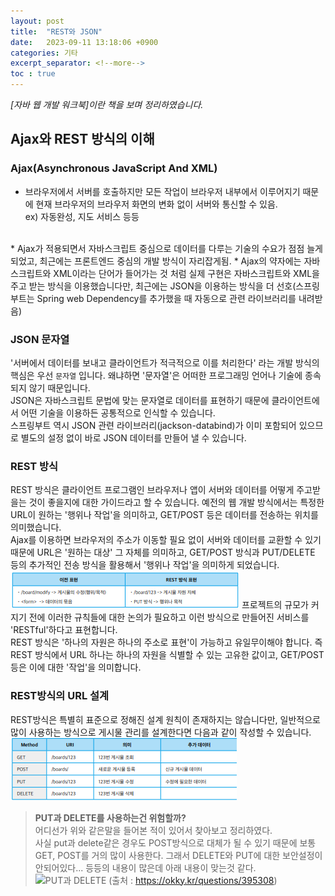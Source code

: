 ```yaml
---
layout: post
title:  "REST와 JSON"
date:   2023-09-11 13:18:06 +0900
categories: 기타
excerpt_separator: <!--more-->
toc : true
---
```

<i>[자바 웹 개발 워크북]이란 책을 보며 정리하였습니다.</i>
<!--more-->
## Ajax와 REST 방식의 이해
### Ajax(Asynchronous JavaScript And XML)
* 브라우저에서 서버를 호출하지만 모든 작업이 브라우저 내부에서 이루어지기 때문에 현재 브라우저의 브라우저 화면의 변화 없이 서버와 통신할 수 있음.<br>
ex) 자동완성, 지도 서비스 등등
<br>
* Ajax가 적용되면서 자바스크립트 중심으로 데이터를 다루는 기술의 수요가 점점 늘게 되었고, 최근에는 프론트엔드 중심의 개발 방식이 자리잡게됨.
* Ajax의 약자에는 자바스크립트와 XML이라는 단어가 들어가는 것 처럼 실제 구현은 자바스크립트와 XML을 주고 받는 방식을 이용했습니다만, 최근에는 JSON을 이용하는 방식을 더 선호(스프링부트는 Spring web Dependency를 추가했을 때 자동으로 관련 라이브러리를 내려받음)

### JSON 문자열
'서버에서 데이터를 보내고 클라이언트가 적극적으로 이를 처리한다' 라는 개발 방식의 핵심은 우선 `문자열` 입니다. 왜냐하면 '문자열'은 어떠한 프로그래밍 언어나 기술에 종속되지 않기 때문입니다.<br>
JSON은 자바스크립트 문법에 맞는 문자열로 데이터를 표현하기 때문에 클라이언트에서 어떤 기술을 이용하든 공통적으로 인식할 수 있습니다.<br>
스프링부트 역시 JSON 관련 라이브러리(jackson-databind)가 이미 포함되어 있으므로 별도의 설정 없이 바로 JSON 데이터를 만들어 낼 수 있습니다.

### REST 방식
REST 방식은 클라이언트 프로그램인 브라우저나 앱이 서버와 데이터를 어떻게 주고받을는 것이 좋을지에 대한 가이드라고 할 수 있습니다. 예전의 웹 개발 방식에서는 특정한 URL이 원하는 '행위나 작업'을 의미하고, GET/POST 등은 데이터를 전송하는 위치를 의미했습니다.
<br>
Ajax를 이용하면 브라우저의 주소가 이동할 필요 없이 서버와 데이터를 교환할 수 있기 때문에 URL은 '원하는 대상' 그 자체를 의미하고, GET/POST 방식과 PUT/DELETE 등의 추가적인 전송 방식을 활용해서 '행위나 작업'을 의미하게 되었습니다.
![REST](/assets/REST.png)
프로젝트의 규모가 커지기 전에 이러한 규칙들에 대한 논의가 필요하고 이런 방식으로 만들어진 서비스를 'RESTful'하다고 표현합니다.
<br>
REST 방식은 '하나의 자원은 하나의 주소로 표현'이 가능하고 유일무이해야 합니다. 즉 REST 방식에서 URL 하나는 하나의 자원을 식별할 수 있는 고유한 값이고, GET/POST 등은 이에 대한 '작업'을 의미합니다.

### REST방식의 URL 설계
REST방식은 특별히 표준으로 정해진 설계 원칙이 존재하지는 않습니다만, 일반적으로 많이 사용하는 방식으로 게시물 관리를 설계한다면 다음과 같이 작성할 수 있습니다.
![REST URL](/assets/REST방식의%20URL설계.png)

> <b>PUT과 DELETE를 사용하는건 위험할까?</b><br>
어디선가 위와 같은말을 들어본 적이 있어서 찾아보고 정리하였다.<br>
사실 put과 delete같은 경우도 POST방식으로 대체가 될 수 있기 때문에 보통 GET, POST를 거의 많이 사용한다.
그래서 DELETE와 PUT에 대한 보안설정이 안되어있다... 등등의 내용이 많은데 아래 내용이 맞는것 같다.
![PUT과 DELETE](/assets/PUT과%20DELETE.png)
(출처 : https://okky.kr/questions/395308)